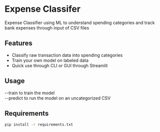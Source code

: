 # Expense Classifer

 Expense Classifier using ML to understand spending categories and track bank expenses through input of CSV files

## Features

- Classify raw transaction data into spending categories
- Train your own model on labeled data
- Quick use through CLI or GUI through Streamlit

## Usage
--train to train the model\
--predict to run the model on an uncategorized CSV
## Requirements

```bash
pip install -r requirements.txt